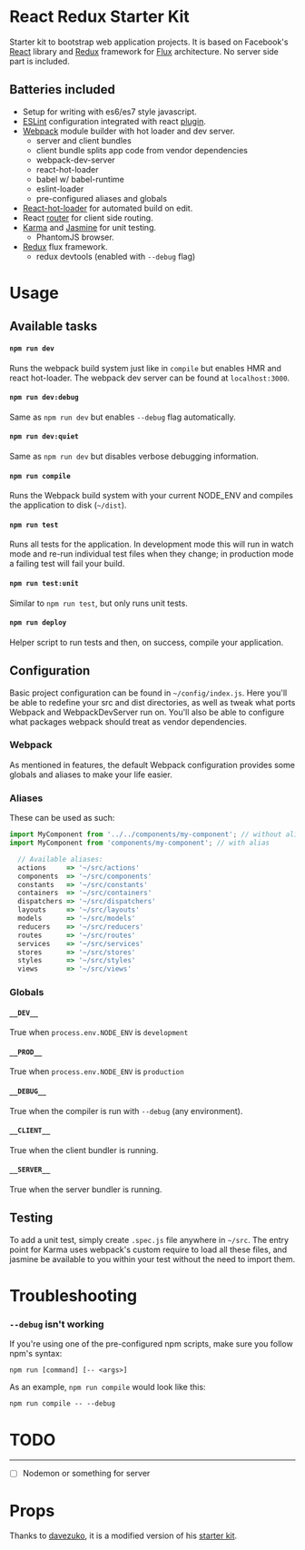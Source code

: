 # React Redux Starter Kit 
Starter kit to bootstrap web application projects. It is based on
Facebook's [React](https://facebook.github.io/react/) library and
[Redux](http://gaearon.github.io/redux/index.html) framework
for [Flux](http://facebook.github.io/flux/) architecture. 
No server side part is included.

## Batteries included
* Setup for writing with es6/es7 style javascript.
* [ESLint](http://eslint.org) configuration integrated with react
  [plugin](https://github.com/yannickcr/eslint-plugin-react).
* [Webpack](http://webpack.github.io) module builder with hot loader and dev server.
  * server and client bundles
  * client bundle splits app code from vendor dependencies
  * webpack-dev-server
  * react-hot-loader
  * babel w/ babel-runtime
  * eslint-loader
  * pre-configured aliases and globals
* [React-hot-loader](http://gaearon.github.io/react-hot-loader/) for automated build on edit.
* React [router](https://github.com/rackt/react-router) for client side routing.
* [Karma](http://karma-runner.github.io) and [Jasmine](http://jasmine.github.io) for unit testing.
  * PhantomJS browser.
* [Redux](http://gaearon.github.io/redux/index.html) flux framework.
  * redux devtools (enabled with `--debug` flag)


# Usage
## Available tasks
#### `npm run dev`
Runs the webpack build system just like in `compile` but enables HMR and react
hot-loader. The webpack dev server can be found at `localhost:3000`.

#### `npm run dev:debug`
Same as `npm run dev` but enables `--debug` flag automatically.

#### `npm run dev:quiet`
Same as `npm run dev` but disables verbose debugging information.

#### `npm run compile`
Runs the Webpack build system with your current NODE_ENV and compiles the
application to disk (`~/dist`).

#### `npm run test`
Runs all tests for the application. In development mode this will run in watch
mode and re-run individual test files when they change; in production mode a
failing test will fail your build.

#### `npm run test:unit`
Similar to `npm run test`, but only runs unit tests.

#### `npm run deploy`
Helper script to run tests and then, on success, compile your application.


## Configuration
Basic project configuration can be found in `~/config/index.js`. Here you'll be
able to redefine your src and dist directories, as well as tweak what ports
Webpack and WebpackDevServer run on. You'll also be able to configure what
packages webpack should treat as vendor dependencies.

### Webpack
As mentioned in features, the default Webpack configuration provides some
globals and aliases to make your life easier.

### Aliases
These can be used as such:

```js
import MyComponent from '../../components/my-component'; // without alias
import MyComponent from 'components/my-component'; // with alias

  // Available aliases:
  actions     => '~/src/actions'
  components  => '~/src/components'
  constants   => '~/src/constants'
  containers  => '~/src/containers'
  dispatchers => '~/src/dispatchers'
  layouts     => '~/src/layouts'
  models      => '~/src/models'
  reducers    => '~/src/reducers'
  routes      => '~/src/routes'
  services    => '~/src/services'
  stores      => '~/src/stores'
  styles      => '~/src/styles'
  views       => '~/src/views'
```

### Globals

#### `__DEV__`
True when `process.env.NODE_ENV` is `development`

#### `__PROD__`
True when `process.env.NODE_ENV` is `production`

#### `__DEBUG__`
True when the compiler is run with `--debug` (any environment).

#### `__CLIENT__`
True when the client bundler is running.

#### `__SERVER__`
True when the server bundler is running.

## Testing
To add a unit test, simply create `.spec.js` file anywhere in `~/src`. The
entry point for Karma uses webpack's custom require to load all these files,
and jasmine be available to you within your test without the
need to import them.

# Troubleshooting

### `--debug` isn't working
If you're using one of the pre-configured npm scripts, make sure you follow npm's syntax:

`npm run [command] [-- <args>]`

As an example, `npm run compile` would look like this:

`npm run compile -- --debug`

# TODO
----
* [ ] Nodemon or something for server


# Props
Thanks to [davezuko](https://github.com/davezuko), it is a modified version
of his [starter kit](https://github.com/davezuko/react-redux-starter-kit).

